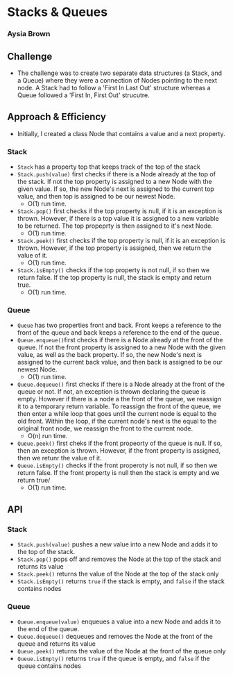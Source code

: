 # Stacks & Queues
### Aysia Brown

## Challenge
- The challenge was to create two separate data structures (a Stack, and a Queue) where they were a connection of Nodes pointing to the next node. A Stack had to follow a 'First In Last Out' structure whereas a Queue followed a 'First In, First Out' strucutre. 

## Approach & Efficiency 
- Initially, I created a class Node that contains a value and a next property. 

### Stack
- `Stack` has a property top that keeps track of the top of the stack
- `Stack.push(value)` first checks if there is a Node already at the top of the stack. If not the top property is assigned to a new Node with the given value. If so, the new Node's next is assigned to the current top value, and then top is assigned to be our newest Node. 
    - O(1) run time.
- `Stack.pop()` first checks if the top property is null, if it is an exception is thrown. However, if there is a top value it is assigned to a new variable to be returned. The top propeprty is then assigned to it's next Node.
    - O(1) run time.
- `Stack.peek()` first checks if the top property is null, if it is an exception is thrown. However, if the top property is assigned, then we return the value of it.
    - O(1) run time.
- `Stack.isEmpty()` checks if the top property is not null, if so then we return false. If the top property is null, the stack is empty and return true. 
    - O(1) run time.

### Queue
- `Queue` has two properties front and back. Front keeps a reference to the front of the queue and back keeps a reference to the end of the queue. 
- `Queue.enqueue()`first checks if there is a Node already at the front of the queue. If not the front property is assigned to a new Node with the given value, as well as the back property. If so, the new Node's next is assigned to the current back value, and then back is assigned to be our newest Node. 
    - O(1) run time.
- `Queue.dequeue()` first checks if there is a Node already at the front of the queue or not. If not, an exception is thrown declaring the queue is empty. However if there is a node a the front of the queue, we reassign it to a temporary return variable. To reassign the front of the queue, we then enter a while loop that goes until the current node is equal to the old front. Within the loop, if the current node's next is the equal to the original front node, we reassign the front to the current node. 
    - O(n) run time.
- `Queue.peek()` first cheks if the front propeorty of the queue is null. If so, then an exception is thrown. However, if the front property is assigned, then we retunr the value of it.
- `Queue.isEmpty()` checks if the front properoty is not null, if so then we return false. If the front property is null then the stack is empty and we return true/
    - O(1) run time.


## API
### Stack
- `Stack.push(value)` pushes a new value into a new Node and adds it to the top of the stack.
- `Stack.pop()` pops off and removes the Node at the top of the stack and returns its value
- `Stack.peek()` returns the value of the Node at the top of the stack only
- `Stack.isEmpty()` returns `true` if the stack is empty, and `false` if the stack contains nodes

### Queue
- `Queue.enqueue(value)` enqueues a value into a new Node and adds it to the end of the queue. 
- `Queue.dequeue()` dequeues and removes the Node at the front of the queue and returns its value
- `Queue.peek()` returns  the value of the Node at the front of the queue only
- `Queue.isEmpty()` returns `true` if the queue is empty, and `false` if the queue contains nodes